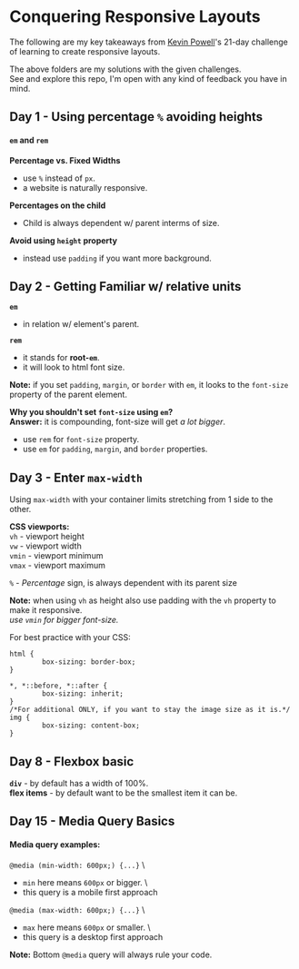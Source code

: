 # Conquering Responsive Layouts

The following are my key takeaways from [Kevin Powell](https://www.kevinpowell.co/)'s 21-day challenge of learning to create responsive layouts.

The above folders are my solutions with the given challenges. \
See and explore this repo, I'm open with any kind of feedback you have in mind.

## Day 1 - Using percentage `%` avoiding heights

#### `em` and `rem`

**Percentage vs. Fixed Widths**

- use `%` instead of `px`.
- a website is naturally responsive.

**Percentages on the child**

- Child is always dependent w/ parent interms of size.

**Avoid using `height` property**

- instead use `padding` if you want more background.

## Day 2 - Getting Familiar w/ relative units

**`em`**

- in relation w/ element's parent.

**`rem`**

- it stands for **root-`em`**.
- it will look to html font size.

**Note:** if you set `padding`, `margin`, or `border` with `em`, it looks to the `font-size` property of the parent element.

**Why you shouldn't set `font-size` using `em`?** \
**Answer:** it is compounding, font-size will get _a lot bigger_.

- use `rem` for `font-size` property.
- use `em` for `padding`, `margin`, and `border` properties.

## Day 3 - Enter `max-width`

Using `max-width` with your container limits stretching from 1 side to the other.

**CSS viewports:** \
`vh` - viewport height \
`vw` - viewport width \
`vmin` - viewport minimum \
`vmax` - viewport maximum

`%` - _Percentage_ sign, is always dependent with its parent size

**Note:** when using `vh` as height also use padding with the `vh` property to make it responsive. \
_use `vmin` for bigger font-size._

For best practice with your CSS:

```
html {
        box-sizing: border-box;
}

*, *::before, *::after {
        box-sizing: inherit;
}
/*For additional ONLY, if you want to stay the image size as it is.*/
img {
        box-sizing: content-box;
}
```

## Day 8 - Flexbox basic

**`div`** - by default has a width of 100%. \
**flex items** - by default want to be the smallest item it can be.

## Day 15 - Media Query Basics

#### Media query examples:

`@media (min-width: 600px;) {...}` \
- `min` here means `600px` or bigger. \
- this query is a mobile first approach

`@media (max-width: 600px;) {...}` \
- `max` here means `600px` or smaller. \
- this query is a desktop first approach

**Note:** Bottom `@media` query will always rule your code.
